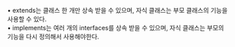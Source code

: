 • extends는 클래스 한 개만 상속 받을 수 있으며, 자식 클래스는 부모 클래스의 기능을 사용할 수 있다.  
• implements는 여러 개의 interfaces를 상속 받을 수 있으며, 자식 클래스는 부모의 기능을 다시 정의해서 사용해야한다.
